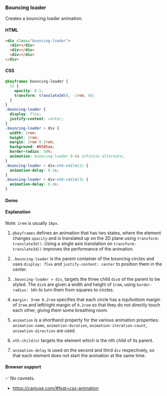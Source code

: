 ### Bouncing loader

Creates a bouncing loader animation.

#### HTML

```html
<div class="bouncing-loader">
  <div></div>
  <div></div>
  <div></div>
</div>
```

#### CSS

```css
@keyframes bouncing-loader {
  to {
    opacity: 0.1;
    transform: translate3d(0, -1rem, 0);
  }
}
.bouncing-loader {
  display: flex;
  justify-content: center;
}
.bouncing-loader > div {
  width: 1rem;
  height: 1rem;
  margin: 3rem 0.2rem;
  background: #8385aa;
  border-radius: 50%;
  animation: bouncing-loader 0.6s infinite alternate;
}
.bouncing-loader > div:nth-child(2) {
  animation-delay: 0.2s;
}
.bouncing-loader > div:nth-child(3) {
  animation-delay: 0.4s;
}
```

#### Demo

#### Explanation

Note: `1rem` is usually `16px`.

1. `@keyframes` defines an animation that has two states, where the element changes `opacity` and is translated up on the 2D plane using `transform: translate3d()`. Using a single axis translation on `transform: translate3d()` improves the performance of the animation.

2. `.bouncing-loader` is the parent container of the bouncing circles and uses `display: flex`
   and `justify-content: center` to position them in the center.

3. `.bouncing-loader > div`, targets the three child `div`s of the parent to be styled. The `div`s are given a width and height of `1rem`, using `border-radius: 50%` to turn them from squares to circles.

4. `margin: 3rem 0.2rem` specifies that each circle has a top/bottom margin of `3rem` and left/right margin
   of `0.2rem` so that they do not directly touch each other, giving them some breathing room.

5. `animation` is a shorthand property for the various animation properties: `animation-name`, `animation-duration`, `animation-iteration-count`, `animation-direction` are used.

6. `nth-child(n)` targets the element which is the nth child of its parent.

7. `animation-delay` is used on the second and third `div` respectively, so that each element does not start the animation at the same time.

#### Browser support

<span class="snippet__support-note">✅ No caveats.</span>

- https://caniuse.com/#feat=css-animation

<!-- tags: animation -->
